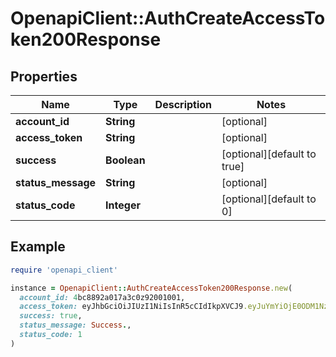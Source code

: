 # OpenapiClient::AuthCreateAccessToken200Response

## Properties

| Name | Type | Description | Notes |
| ---- | ---- | ----------- | ----- |
| **account_id** | **String** |  | [optional] |
| **access_token** | **String** |  | [optional] |
| **success** | **Boolean** |  | [optional][default to true] |
| **status_message** | **String** |  | [optional] |
| **status_code** | **Integer** |  | [optional][default to 0] |

## Example

```ruby
require 'openapi_client'

instance = OpenapiClient::AuthCreateAccessToken200Response.new(
  account_id: 4bc8892a017a3c0z92001001,
  access_token: eyJhbGciOiJIUzI1NiIsInR5cCIdIkpXVCJ9.eyJuYmYiOjE0ODM1NzM4MzUsInZlcnNpb24iOjEsInN1YiI6IjRiYzg4OTJhMDE3YTNjMGY5MjAwMDAwMiIsImF1ZCI6IlNmODc4NTdiZTIwOWQzNTE5ODMzYjMwMGExM2QwZTEyIiwic2NvcGVzIjpbImFwaV9yZWFkIiwiYXBpX3dyaXRlIl0sImp0aSI6Ijg4In0.b76OiEs10gdp9oNOoGpBJ94nO9Zi17Y7SvAXJQW8nH2,
  success: true,
  status_message: Success.,
  status_code: 1
)
```

